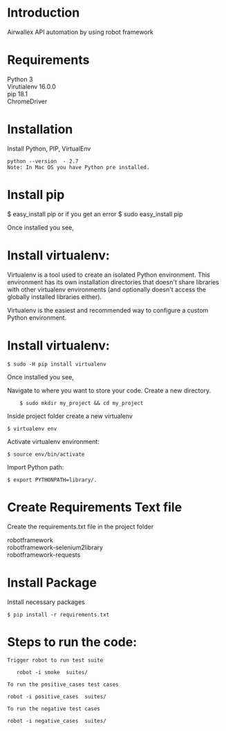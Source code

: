 # Introduction

Airwallex API automation by using robot framework
   
# Requirements <br>
Python 3 <br>
Virutialenv 16.0.0 <br>
pip 18.1 <br>
ChromeDriver <br>


# Installation
  Install Python, PIP, VirtualEnv

	python --version  - 2.7
	Note: In Mac OS you have Python pre installed.


# Install pip

  $ easy_install pip
or if you get an error
  $ sudo easy_install pip

 Once installed you see, 

# Install virtualenv:

Virtualenv is a tool used to create an isolated Python environment. This environment has its own installation directories that doesn't share libraries with other virtualenv environments (and optionally doesn't access the globally installed libraries either).

Virtualenv is the easiest and recommended way to configure a custom Python environment.

# Install virtualenv:

	$ sudo -H pip install virtualenv 
Once installed you see, 


Navigate to where you want to store your code. Create a new directory.
      
    	$ sudo mkdir my_project && cd my_project

Inside project folder create a new virtualenv

	$ virtualenv env

Activate virtualenv environment:

	$ source env/bin/activate

Import Python path:

	$ export PYTHONPATH=library/.


# Create Requirements Text file

Create the requirements.txt file in the project folder
	
robotframework<br>
robotframework-selenium2library<br>
robotframework-requests<br>


# Install Package<br>

Install necessary packages

    $ pip install -r requirements.txt


# Steps to run the code:

    Trigger robot to run test suite
        
       robot -i smoke  suites/ 
    
    To run the positive_cases test cases
        
	robot -i positive_cases  suites/

    To run the negative test cases
        
	robot -i negative_cases  suites/      


